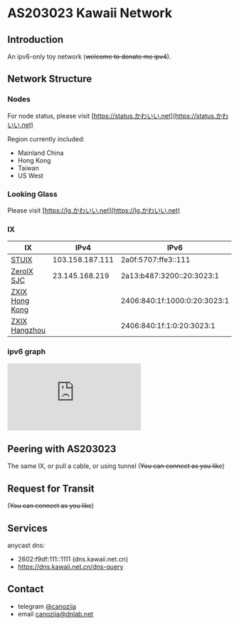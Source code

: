 # AS203023 Kawaii Network

## Introduction

An ipv6-only toy network (~~welcome to donate me ipv4~~).

## Network Structure

### Nodes

For node status, please visit [https://status.かわいい.net](https://status.かわいい.net)

Region currently included:

-   Mainland China
-   Hong Kong
-   Taiwan
-   US West

### Looking Glass

Please visit [https://lg.かわいい.net](https://lg.かわいい.net)

### IX

| IX                                                  | IPv4            | IPv6                         | Speed |
| --------------------------------------------------- | --------------- | ---------------------------- | ----- |
| [STUIX](https://www.peeringdb.com/ix/3352)          | 103.158.187.111 | 2a0f:5707:ffe3::111          | 1G    |
| [ZeroIX SJC](https://www.peeringdb.com/ix/4242)     | 23.145.168.219  | 2a13:b487:3200::20:3023:1    | 1G    |
| [ZXIX Hong Kong](https://www.peeringdb.com/ix/3246) |                 | 2406:840:1f:1000:0:20:3023:1 | 1G    |
| [ZXIX Hangzhou](https://www.peeringdb.com/ix/3166)  |                 | 2406:840:1f:1:0:20:3023:1    | 100M  |

### ipv6 graph

<embed src="https://bgp.he.net/graphs/as203023-ipv6.svg" alt="he-svg">

## Peering with AS203023

The same IX, or pull a cable, or using tunnel (~~You can connect as you like~~)

## Request for Transit

(~~You can connect as you like~~)

## Services

anycast dns:

-   2602:f9df:111::1111 (dns.kawaii.net.cn)
-   https://dns.kawaii.net.cn/dns-query

## Contact

-   telegram [@canoziia](https://t.me/canoziia)
-   email [canoziia@dnlab.net](mailto:canoziia@dnlab.net)
